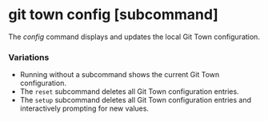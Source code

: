 # git town config [subcommand]

The _config_ command displays and updates the local Git Town configuration.

### Variations

- Running without a subcommand shows the current Git Town configuration.
- The `reset` subcommand deletes all Git Town configuration entries.
- The `setup` subcommand deletes all Git Town configuration entries and
  interactively prompting for new values.
